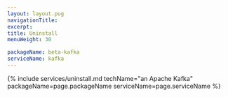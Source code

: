 ```yaml
---
layout: layout.pug
navigationTitle:
excerpt:
title: Uninstall
menuWeight: 30

packageName: beta-kafka
serviceName: kafka
---
```


{% include services/uninstall.md
    techName="an Apache Kafka"
    packageName=page.packageName
    serviceName=page.serviceName %}
